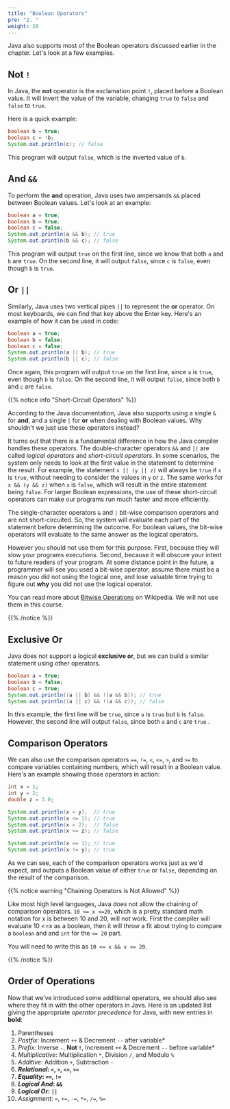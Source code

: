```yaml
---
title: "Boolean Operators"
pre: "2. "
weight: 20
---
```


Java also supports most of the Boolean operators discussed earlier in the chapter. Let's look at a few examples.

## Not `!`

In Java, the **not** operator is the exclamation point `!`, placed before a Boolean value. It will invert the value of the variable, changing `true` to `false` and `false` to `true`. 

Here is a quick example:

```java
boolean b = true;
boolean c = !b;
System.out.println(c); // false
```

This program will output `false`, which is the inverted value of `b`. 

## And `&&`

To perform the **and** operation, Java uses two ampersands `&&` placed between Boolean values. Let's look at an example:

```java
boolean a = true;
boolean b = true;
boolean c = false;
System.out.println(a && b); // true
System.out.println(b && c); // false
```

This program will output `true` on the first line, since we know that both `a` and `b` are `true`. On the second line, it will output `false`, since `c` is `false`, even though `b` is `true`. 

## Or `||`

Similarly, Java uses two vertical pipes `||` to represent the **or** operator. On most keyboards, we can find that key above the Enter key. Here's an example of how it can be used in code:

```java
boolean a = true;
boolean b = false;
boolean c = false;
System.out.println(a || b); // true
System.out.println(b || c); // false
```

Once again, this program will output `true` on the first line, since `a` is `true`, even though `b` is `false`. On the second line, it will output `false`, since both `b` and `c` are `false`. 

{{% notice info "Short-Circuit Operators" %}}

According to the Java documentation, Java also supports using a single `&` for **and**, and a single `|` for **or** when dealing with Boolean values. Why shouldn't we just use these operators instead?

It turns out that there is a fundamental difference in how the Java compiler handles these operators. The double-character operators `&&` and `||` are called _logical operators_ and _short-circuit operators_. In some scenarios, the system only needs to look at the first value in the statement to determine the result. For example, the statement `x || (y || z)` will always be `true` if `x` is `true`, without needing to consider the values in `y` or `z`. The same works for `x && (y && z)` when `x` is `false`, which will result in the entire statement being `false`. For larger Boolean expressions, the use of these short-circuit operators can make our programs run much faster and more efficiently. 

The single-character operators `&` and `|` bit-wise comparison operators and are not short-circuited. So, the system will evaluate each part of the statement before determining the outcome. For boolean values, the bit-wise operators will evaluate to the same answer as the logical operators.

However you should not use them for this purpose.  First, because they will slow your programs executions.  Second, because it will obscure your intent to future readers of your program.  At some distance point in the future, a programmer will see you used a bit-wise operator, assume there must be a reason you did not using the logical one, and lose valuable time trying to figure out **why** you did not use the logical operator.    

You can read more about [Bitwise Operations](https://en.wikipedia.org/wiki/Bitwise_operation) on Wikipedia. We will not use them in this course.

{{% /notice %}}

## Exclusive Or 

Java does not support a logical **exclusive or**, but we can build a similar statement using other operators.

```java
boolean a = true;
boolean b = false;
boolean c = true;
System.out.println((a || b) && !(a && b)); // true
System.out.println((a || c) && !(a && c)); // false
```

In this example, the first line will be `true`, since `a` is `true` but `b` is `false`. However, the second line will output `false`, since both `a` and `c` are `true` .

## Comparison Operators

We can also use the comparison operators `==`, `!=`, `<`, `<=`, `>`, and `>=` to compare variables containing numbers, which will result in a Boolean value. Here's an example showing those operators in action:

```java
int x = 1;
int y = 2;
double z = 3.0;

System.out.println(x < y);  // true
System.out.println(x <= 1); // true
System.out.println(x > 2);  // false
System.out.println(x >= z); // false

System.out.println(x == 1); // true
System.out.println(x != y); // true
```

As we can see, each of the comparison operators works just as we'd expect, and outputs a Boolean value of either `true` or `false`, depending on the result of the comparison.

{{% notice warning "Chaining Operators is Not Allowed" %}}

Like most high level languages, Java does not allow the chaining of comparison operators.  `10 <= x <=20`, which is a pretty standard math notation for x is between 10 and 20, will not work.  First the compiler will evaluate 10 <=x as a boolean, then it will throw a fit about trying to compare a `boolean` and and `int` for the `<= 20` part.

You will need to write this as `10 <= x && x <= 20`.

{{% /notice %}}

## Order of Operations

Now that we've introduced some additional operators, we should also see where they fit in with the other operators in Java. Here is an updated list giving the appropriate _operator precedence_ for Java, with new entries in **bold**:

1. Parentheses
1. _Postfix:_ Increment `++` & Decrement `--` after variable*
1. _Prefix:_ Inverse `-`, **Not `!`**, Increment `++` & Decrement `--` before variable* 
1. _Multiplicative_: Multiplication `*`, Division `/`, and Modulo `%`
1. _Additive_: Addition `+`, Subtraction `-`
1. **_Relational_: `<`, `>`, `<=`, `>=`**
1. **_Equality_: `==`, `!=`**
1. **_Logical And_: `&&`**
1. **_Logical Or_: `||`**
1. _Assignment_: `=`, `+=`, `-=`, `*=`, `/=`, `%=`
